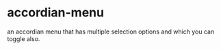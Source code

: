 # accordian-menu
an accordian menu that has multiple selection options and which you can toggle also.
